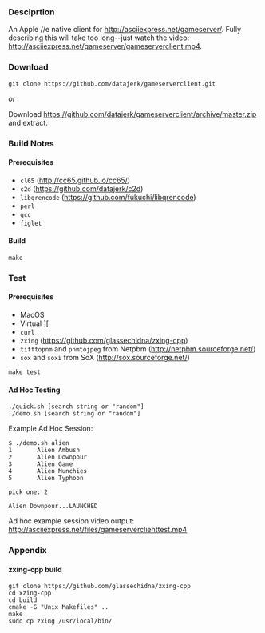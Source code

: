 ### Desciprtion

An Apple //e native client for <http://asciiexpress.net/gameserver/>.  Fully describing this will take too long--just watch the video: <http://asciiexpress.net/gameserver/gameserverclient.mp4>.


### Download

```
git clone https://github.com/datajerk/gameserverclient.git
```

*or*

Download <https://github.com/datajerk/gameserverclient/archive/master.zip> and extract.


### Build Notes

#### Prerequisites

- `cl65` (<http://cc65.github.io/cc65/>)
- `c2d` (<https://github.com/datajerk/c2d>)
- `libqrencode` (<https://github.com/fukuchi/libqrencode>)
- `perl`
- `gcc`
- `figlet`


#### Build
```
make
```


### Test

#### Prerequisites

- MacOS
- Virtual ][
- `curl`
- `zxing` (<https://github.com/glassechidna/zxing-cpp>)
- `tifftopnm` and `pnmtojpeg` from Netpbm (<http://netpbm.sourceforge.net/>)
- `sox` and `soxi` from SoX (<http://sox.sourceforge.net/>)

```
make test
```

#### Ad Hoc Testing
```
./quick.sh [search string or "random"]
./demo.sh [search string or "random"]
```

Example Ad Hoc Session:
```
$ ./demo.sh alien
1       Alien Ambush
2       Alien Downpour
3       Alien Game
4       Alien Munchies
5       Alien Typhoon

pick one: 2

Alien Downpour...LAUNCHED
```

Ad hoc example session video output: <http://asciiexpress.net/files/gameserverclienttest.mp4>


### Appendix

#### zxing-cpp build
```
git clone https://github.com/glassechidna/zxing-cpp
cd xzing-cpp
cd build
cmake -G "Unix Makefiles" ..
make
sudo cp zxing /usr/local/bin/
```

